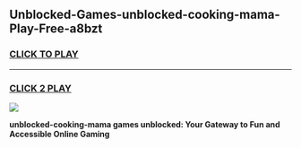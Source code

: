 
## Unblocked-Games-unblocked-cooking-mama-Play-Free-a8bzt
<h3>
<a href="https://premium76.site?title=unblocked-cooking-mama&ref=21A">CLICK TO PLAY</a></h3>
<hr>

<h3>
<a href="https://premium76.site?title=unblocked-cooking-mama&ref=21A">CLICK 2 PLAY</a>
  
</h3>

<a href="https://premium76.site?title=unblocked-cooking-mama&ref=21A"><img src="https://clearcache.store/games.png"></a>


**unblocked-cooking-mama games unblocked: Your Gateway to Fun and Accessible Online Gaming**
